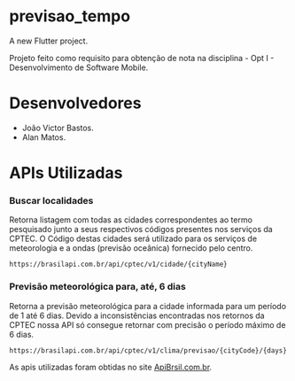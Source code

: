# previsao_tempo

A new Flutter project.

Projeto feito como requisito para obtenção de nota na disciplina - Opt I - Desenvolvimento de Software Mobile.

# Desenvolvedores

- João Victor Bastos.
- Alan Matos.

# APIs Utilizadas

### Buscar localidades
Retorna listagem com todas as cidades correspondentes ao termo pesquisado junto a seus respectivos códigos presentes nos serviços da CPTEC. O Código destas cidades será utilizado para os serviços de meteorologia e a ondas (previsão oceânica) fornecido pelo centro.
```Sh
https://brasilapi.com.br/api/cptec/v1/cidade/{cityName}
```

### Previsão meteorológica para, até, 6 dias
Retorna a previsão meteorológica para a cidade informada para um período de 1 até 6 dias. Devido a inconsistências encontradas nos retornos da CPTEC nossa API só consegue retornar com precisão o período máximo de 6 dias.
```Sh
https://brasilapi.com.br/api/cptec/v1/clima/previsao/{cityCode}/{days}
```

As apis utilizadas foram obtidas no site [ApiBrsil.com.br](https://brasilapi.com.br/docs#tag/Termos-de-uso).
